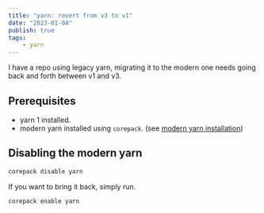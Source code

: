 ```yaml
---
title: "yarn: revert from v3 to v1"
date: "2023-01-04"
publish: true
tags:
    - yarn
---
```


I have a repo using legacy yarn, migrating it to the modern one needs going back and forth between v1 and v3.

## Prerequisites
- yarn 1 installed.
- modern yarn installed using `corepack`. (see [modern yarn installation](https://yarnpkg.com/getting-started/install))

## Disabling the modern yarn
```sh
corepack disable yarn
```

If you want to bring it back, simply run.
```sh
corepack enable yarn
```